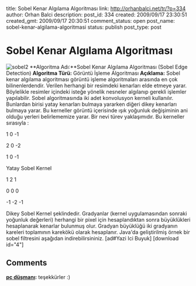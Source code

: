 title: Sobel Kenar Algılama Algoritması
link: http://orhanbalci.net/tr/?p=334
author: Orhan Balci
description: 
post_id: 334
created: 2009/09/17 23:30:51
created_gmt: 2009/09/17 20:30:51
comment_status: open
post_name: sobel-kenar-algilama-algoritmasi
status: publish
post_type: post

# Sobel Kenar Algılama Algoritması

![sobel2](/wp-content/uploads/sobel2.png) **Algoritma Adı:**Sobel Kenar Algılama Algoritması (Sobel Edge Detection) **Algoritma Türü:** Görüntü İşleme Algoritması **Açıklama:** Sobel kenar algılama algoritması görüntü işleme algoritmaları arasında en çok bilinenlerdendir. Verilen herhangi bir resimdeki kenarları elde etmeye yarar. Böylelikle resimler içindeki isteğe yönelik nesneler algılanıp gerekli işlemler yapılabilir. Sobel algoritmasında iki adet konvolusyon kerneli kullanılır. Bunlardan birisi yatay kenarları bulmaya yararken diğeri dikey kenarları bulmaya yarar. Bu kerneller görüntü içerisinde ışık yoğunluk değişiminin ani olduğu yerleri belirlememize yarar. Bir nevi türev yaklaşımıdır. Bu kerneller sırasıyla : 

1
0
-1

2
0
-2

1
0
-1

Yatay Sobel Kernel

1
2
1

0
0
0

-1
-2
-1

Dikey Sobel Kernel
şeklindedir. Gradyanlar (kernel uygulamasından sonraki yoğunluk değerleri) herhangi bir pixel için hesaplandıktan sonra büyüklükleri hesaplanarak kenarlar bulunmuş olur. Gradyan büyüklüğü iki gradyanın kareleri toplamının karekökü olarak hesaplanır. Java'da geliştirilmiş örnek bir sobel filtresini aşağıdan indirebilirsininiz. [ad#Yazi Ici Buyuk] [download id="4"]

## Comments

**[pc düşmanı](#51662 "2016-01-27 12:36:53"):** teşekkürler :)

